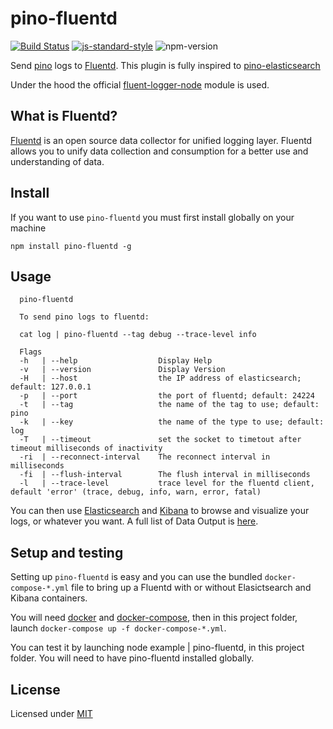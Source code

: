 # pino-fluentd

[![Build Status](https://travis-ci.com/davidedantonio/pino-fluentd.svg?branch=master)](https://travis-ci.com/davidedantonio/pino-fluentd) [![js-standard-style](https://img.shields.io/badge/code%20style-standard-brightgreen.svg?style=flat)](http://standardjs.com/) ![npm-version](https://img.shields.io/npm/v/pino-fluentd.svg)

Send [pino](https://github.com/pinojs/pino) logs to [Fluentd](https://www.fluentd.org/). This plugin is fully inspired to [pino-elasticsearch](https://github.com/pinojs/pino-elasticsearch)

Under the hood the official [fluent-logger-node](https://github.com/fluent/fluent-logger-node) module is used.

## What is Fluentd?

[Fluentd](https://www.fluentd.org/) is an open source data collector for unified logging layer. Fluentd allows you to unify data collection and consumption for a better use and understanding of data.

## Install

If you want to use `pino-fluentd` you must first install globally on your machine

```
npm install pino-fluentd -g
```

## Usage

```
  pino-fluentd

  To send pino logs to fluentd:

  cat log | pino-fluentd --tag debug --trace-level info

  Flags
  -h   | --help                  Display Help
  -v   | --version               Display Version
  -H   | --host                  the IP address of elasticsearch; default: 127.0.0.1
  -p   | --port                  the port of fluentd; default: 24224
  -t   | --tag                   the name of the tag to use; default: pino
  -k   | --key                   the name of the type to use; default: log
  -T   | --timeout               set the socket to timetout after timeout milliseconds of inactivity
  -ri  | --reconnect-interval    The reconnect interval in milliseconds
  -fi  | --flush-interval        The flush interval in milliseconds
  -l   | --trace-level           trace level for the fluentd client, default 'error' (trace, debug, info, warn, error, fatal)
```

You can then use [Elasticsearch](https://www.elastic.co/products/elasticsearch) and [Kibana](https://www.elastic.co/products/kibana) to browse and visualize your logs, or whatever you want. A full list of Data Output is [here](https://www.fluentd.org/dataoutputs).

## Setup and testing

Setting up `pino-fluentd` is easy and you can use the bundled `docker-compose-*.yml` file to bring up a Fluentd with or without Elasictsearch and Kibana containers.

You will need [docker](https://www.docker.com/) and [docker-compose](https://docs.docker.com/compose/), then in this project folder, launch `docker-compose up -f docker-compose-*.yml`.

You can test it by launching node example | pino-fluentd, in this project folder. You will need to have pino-fluentd installed globally.

## License

Licensed under [MIT](./LICENSE)